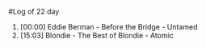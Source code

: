 #Log of 22 day

1. [00:00] Eddie Berman - Before the Bridge - Untamed
1. [15:03] Blondie - The Best of Blondie - Atomic
